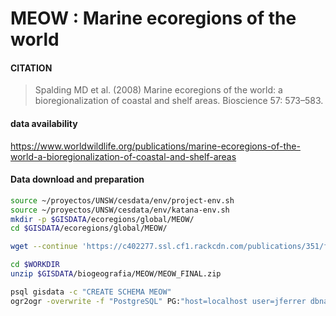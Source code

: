 #  MEOW : Marine ecoregions of the world

#### CITATION
>  Spalding MD et al. (2008) Marine ecoregions of the world: a bioregionalization of coastal and shelf areas. Bioscience 57: 573–583.

#### data availability

https://www.worldwildlife.org/publications/marine-ecoregions-of-the-world-a-bioregionalization-of-coastal-and-shelf-areas


#### Data download and preparation

```sh
source ~/proyectos/UNSW/cesdata/env/project-env.sh
source ~/proyectos/UNSW/cesdata/env/katana-env.sh
mkdir -p $GISDATA/ecoregions/global/MEOW/
cd $GISDATA/ecoregions/global/MEOW/

wget --continue 'https://c402277.ssl.cf1.rackcdn.com/publications/351/files/original/MEOW_FINAL.zip?1349120553' --output-document=MEOW_FINAL.zip

```


```sh
cd $WORKDIR
unzip $GISDATA/biogeografia/MEOW/MEOW_FINAL.zip

psql gisdata -c "CREATE SCHEMA MEOW"
ogr2ogr -overwrite -f "PostgreSQL" PG:"host=localhost user=jferrer dbname=gisdata" -lco SCHEMA=meow MEOW/meow_ecos.shp  -nlt PROMOTE_TO_MULTI


```
